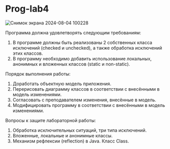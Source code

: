 # Prog-lab4

![Снимок экрана 2024-08-04 100228](https://github.com/user-attachments/assets/c47681d1-c99e-45d8-acd7-775abdba96fd)

Программа должна удовлетворять следующим требованиям:

1) В программе должны быть реализованы 2 собственных класса исключений (checked и unchecked), а также обработка исключений этих классов.
2) В программу необходимо добавить использование локальных, анонимных и вложенных классов (static и non-static).

Порядок выполнения работы:

1) Доработать объектную модель приложения.
2) Перерисовать диаграмму классов в соответствии с внесёнными в модель изменениями.
3) Согласовать с преподавателем изменения, внесённые в модель.
4) Модифицировать программу в соответствии с внесёнными в модель изменениями.

Вопросы к защите лабораторной работы:

1) Обработка исключительных ситуаций, три типа исключений.
2) Вложенные, локальные и анонимные классы.
3) Механизм рефлексии (reflection) в Java. Класс Class.
